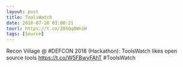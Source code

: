 ```yaml
---
layout: post
title: ToolsWatch
date: 2018-07-28 03:00:21
tourl: https://t.co/Z0SQqOWn1H
tags: [Source]
---
```

Recon Village @ #DEFCON 2018 (Hackathon): ToolsWatch likes open source tools https://t.co/W5FBwvFAhT #ToolsWatch